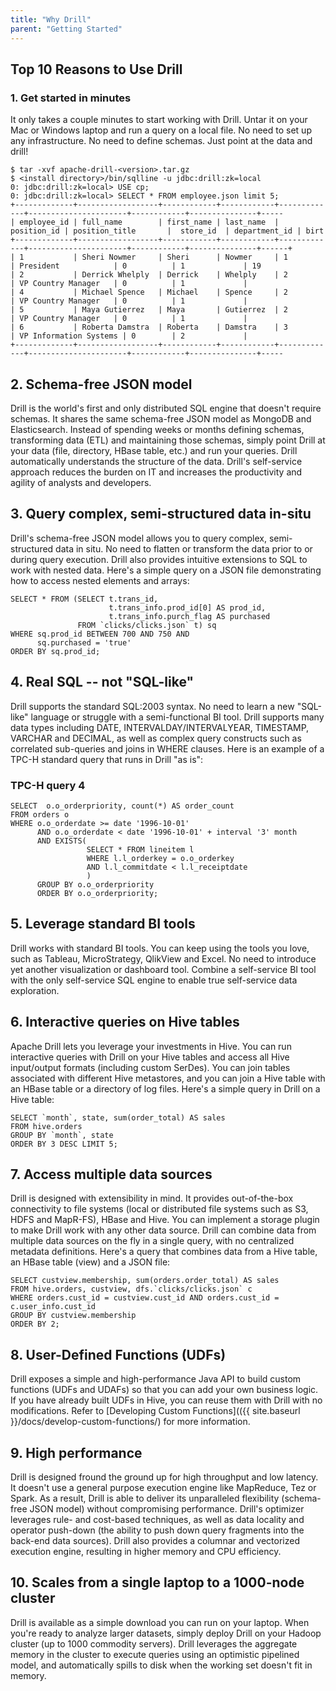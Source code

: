 ```yaml
---
title: "Why Drill"
parent: "Getting Started"
---
```


## Top 10 Reasons to Use Drill

### 1. Get started in minutes

It only takes a couple minutes to start working with Drill. Untar it on your Mac or Windows laptop and run a query on a local file. No need to set up any infrastructure. No need to define schemas. Just point at the data and drill!

    $ tar -xvf apache-drill-<version>.tar.gz
    $ <install directory>/bin/sqlline -u jdbc:drill:zk=local
    0: jdbc:drill:zk=local> USE cp; 
    0: jdbc:drill:zk=local> SELECT * FROM employee.json limit 5;
    +-------------+------------------+------------+------------+-------------+----------------------+------------+---------------+-----
    | employee_id | full_name        | first_name | last_name  | position_id | position_title       |  store_id  | department_id | birt 
    +-------------+------------------+------------+------------+-------------+----------------------+------------+---------------+------+
    | 1           | Sheri Nowmer     | Sheri      | Nowmer     | 1           | President            | 0          | 1             | 19   
    | 2           | Derrick Whelply  | Derrick    | Whelply    | 2           | VP Country Manager   | 0          | 1             |
    | 4           | Michael Spence   | Michael    | Spence     | 2           | VP Country Manager   | 0          | 1             |
    | 5           | Maya Gutierrez   | Maya       | Gutierrez  | 2           | VP Country Manager   | 0          | 1             |
    | 6           | Roberta Damstra  | Roberta    | Damstra    | 3           | VP Information Systems | 0        | 2             |
    +-------------+------------------+------------+------------+-------------+----------------------+------------+---------------+-----

## 2. Schema-free JSON model
Drill is the world's first and only distributed SQL engine that doesn't require schemas. It shares the same schema-free JSON model as MongoDB and Elasticsearch. Instead of spending weeks or months defining schemas, transforming data (ETL) and maintaining those schemas, simply point Drill at your data (file, directory, HBase table, etc.) and run your queries. Drill automatically understands the structure of the data. Drill's self-service approach reduces the burden on IT and increases the productivity and agility of analysts and developers.

## 3. Query complex, semi-structured data in-situ
Drill's schema-free JSON model allows you to query complex, semi-structured data in situ. No need to flatten or transform the data prior to or during query execution. Drill also provides intuitive extensions to SQL to work with nested data. Here's a simple query on a JSON file demonstrating how to access nested elements and arrays:

    SELECT * FROM (SELECT t.trans_id,
                          t.trans_info.prod_id[0] AS prod_id,
                          t.trans_info.purch_flag AS purchased
                   FROM `clicks/clicks.json` t) sq
    WHERE sq.prod_id BETWEEN 700 AND 750 AND
          sq.purchased = 'true'
    ORDER BY sq.prod_id;


## 4. Real SQL -- not "SQL-like"
Drill supports the standard SQL:2003 syntax. No need to learn a new "SQL-like" language or struggle with a semi-functional BI tool. Drill supports many data types including DATE, INTERVALDAY/INTERVALYEAR, TIMESTAMP, VARCHAR and DECIMAL, as well as complex query constructs such as correlated sub-queries and joins in WHERE clauses. Here is an example of a TPC-H standard query that runs in Drill "as is":

### TPC-H query 4

    SELECT  o.o_orderpriority, count(*) AS order_count
    FROM orders o
    WHERE o.o_orderdate >= date '1996-10-01'
          AND o.o_orderdate < date '1996-10-01' + interval '3' month
          AND EXISTS(
                     SELECT * FROM lineitem l 
                     WHERE l.l_orderkey = o.o_orderkey
                     AND l.l_commitdate < l.l_receiptdate
                     )
          GROUP BY o.o_orderpriority
          ORDER BY o.o_orderpriority;

## 5. Leverage standard BI tools
Drill works with standard BI tools. You can keep using the tools you love, such as Tableau, MicroStrategy, QlikView and Excel. No need to introduce yet another visualization or dashboard tool. Combine a self-service BI tool with the only self-service SQL engine to enable true self-service data exploration.

## 6. Interactive queries on Hive tables
Apache Drill lets you leverage your investments in Hive. You can run interactive queries with Drill on your Hive tables and access all Hive input/output formats (including custom SerDes). You can join tables associated with different Hive metastores, and you can join a Hive table with an HBase table or a directory of log files. Here's a simple query in Drill on a Hive table:

    SELECT `month`, state, sum(order_total) AS sales
    FROM hive.orders 
    GROUP BY `month`, state
    ORDER BY 3 DESC LIMIT 5;


## 7. Access multiple data sources
Drill is designed with extensibility in mind. It provides out-of-the-box connectivity to file systems (local or distributed file systems such as S3, HDFS and MapR-FS), HBase and Hive. You can implement a storage plugin to make Drill work with any other data source. Drill can combine data from multiple data sources on the fly in a single query, with no centralized metadata definitions. Here's a query that combines data from a Hive table, an HBase table (view) and a JSON file:

    SELECT custview.membership, sum(orders.order_total) AS sales
    FROM hive.orders, custview, dfs.`clicks/clicks.json` c 
    WHERE orders.cust_id = custview.cust_id AND orders.cust_id = c.user_info.cust_id 
    GROUP BY custview.membership
    ORDER BY 2;

## 8. User-Defined Functions (UDFs)
Drill exposes a simple and high-performance Java API to build custom functions (UDFs and UDAFs) so that you can add your own business logic. If you have already built UDFs in Hive, you can reuse them with Drill with no modifications. Refer to [Developing Custom Functions](({{ site.baseurl }}/docs/develop-custom-functions/) for more information.


## 9. High performance
Drill is designed fround the ground up for high throughput and low latency. It doesn't use a general purpose execution engine like MapReduce, Tez or Spark. As a result, Drill is able to deliver its unparalleled flexibility (schema-free JSON model) without compromising performance. Drill's optimizer leverages rule- and cost-based techniques, as well as data locality and operator push-down (the ability to push down query fragments into the back-end data sources). Drill also provides a columnar and vectorized execution engine, resulting in higher memory and CPU efficiency.

## 10. Scales from a single laptop to a 1000-node cluster
Drill is available as a simple download you can run on your laptop. When you're ready to analyze larger datasets, simply deploy Drill on your Hadoop cluster (up to 1000 commodity servers). Drill leverages the aggregate memory in the cluster to execute queries using an optimistic pipelined model, and automatically spills to disk when the working set doesn't fit in memory.
